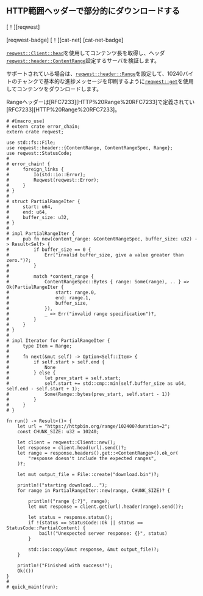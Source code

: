 ## <!--Make a partial download with HTTP range headers--> HTTP範囲ヘッダーで部分的にダウンロードする

<!--[!][reqwest]-->
[！][reqwest]
<!--[reqwest-badge] [!][cat-net]-->
[reqwest-badge] [！][cat-net]
[cat-net-badge]
<!--Uses [`reqwest::Client::head`] to get the content-length and validates the server setting the header [`reqwest::header::ContentRange`].-->
[`reqwest::Client::head`]を使用してコンテンツ長を取得し、ヘッダ[`reqwest::header::ContentRange`]設定するサーバを検証します。

<!--If supported, downloads the content using [`reqwest::get`] by setting the [`reqwest::header::Range`] to do partial downloads printing basic progress messages in chunks of 10240 bytes.-->
サポートされている場合は、[`reqwest::header::Range`]を設定して、10240バイトのチャンクで基本的な進捗メッセージを印刷するように[`reqwest::get`]を使用してコンテンツをダウンロードします。

<!--Range header is defined in [RFC7233][HTTP%20Range%20RFC7233].-->
Rangeヘッダーは[RFC7233][HTTP%20Range%20RFC7233]で定義されてい[RFC7233][HTTP%20Range%20RFC7233]。

```rust,no_run
# #[macro_use]
# extern crate error_chain;
extern crate reqwest;

use std::fs::File;
use reqwest::header::{ContentRange, ContentRangeSpec, Range};
use reqwest::StatusCode;
#
# error_chain! {
#     foreign_links {
#         Io(std::io::Error);
#         Reqwest(reqwest::Error);
#     }
# }
#
# struct PartialRangeIter {
#     start: u64,
#     end: u64,
#     buffer_size: u32,
# }
#
# impl PartialRangeIter {
#     pub fn new(content_range: &ContentRangeSpec, buffer_size: u32) -> Result<Self> {
#         if buffer_size == 0 {
#             Err("invalid buffer_size, give a value greater than zero.")?;
#         }
#
#         match *content_range {
#             ContentRangeSpec::Bytes { range: Some(range), .. } => Ok(PartialRangeIter {
#                 start: range.0,
#                 end: range.1,
#                 buffer_size,
#             }),
#             _ => Err("invalid range specification")?,
#         }
#     }
# }
#
# impl Iterator for PartialRangeIter {
#     type Item = Range;
#
#     fn next(&mut self) -> Option<Self::Item> {
#         if self.start > self.end {
#             None
#         } else {
#             let prev_start = self.start;
#             self.start += std::cmp::min(self.buffer_size as u64, self.end - self.start + 1);
#             Some(Range::bytes(prev_start, self.start - 1))
#         }
#     }
# }

fn run() -> Result<()> {
    let url = "https://httpbin.org/range/102400?duration=2";
    const CHUNK_SIZE: u32 = 10240;

    let client = reqwest::Client::new();
    let response = client.head(url).send()?;
    let range = response.headers().get::<ContentRange>().ok_or(
        "response doesn't include the expected ranges",
    )?;

    let mut output_file = File::create("download.bin")?;

    println!("starting download...");
    for range in PartialRangeIter::new(range, CHUNK_SIZE)? {

        println!("range {:?}", range);
        let mut response = client.get(url).header(range).send()?;

        let status = response.status();
        if !(status == StatusCode::Ok || status == StatusCode::PartialContent) {
            bail!("Unexpected server response: {}", status)
        }

        std::io::copy(&mut response, &mut output_file)?;
    }

    println!("Finished with success!");
    Ok(())
}
#
# quick_main!(run);
```

<!--[`reqwest::Client::head`]: https://docs.rs/reqwest/*/reqwest/struct.Client.html#method.head
 [`reqwest::get`]: https://docs.rs/reqwest/*/reqwest/fn.get.html
 [`reqwest::header::ContentRange`]: https://docs.rs/reqwest/*/reqwest/header/struct.ContentRange.html
 [`reqwest::header::Range`]: https://docs.rs/reqwest/*/reqwest/header/enum.Range.html
-->
[`reqwest::Client::head`]: https://docs.rs/reqwest/*/reqwest/struct.Client.html#method.head
 [`reqwest::get`]: https://docs.rs/reqwest/*/reqwest/fn.get.html
 [`reqwest::header::ContentRange`]: https://docs.rs/reqwest/*/reqwest/header/struct.ContentRange.html
 [`reqwest::header::Range`]: https://docs.rs/reqwest/*/reqwest/header/enum.Range.html


[HTTP Range RFC7233]: https://tools.ietf.org/html/rfc7233#section-3.1
